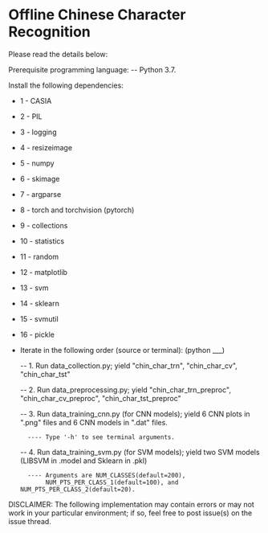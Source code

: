 # Offline Chinese Character Recognition
Please read the details below:

Prerequisite programming language: 
 -- Python 3.7.

Install the following dependencies: 
 - 1 - CASIA 
 - 2 - PIL 
 - 3 - logging
 - 4 - resizeimage
 - 5 - numpy
 - 6 - skimage
 - 7 - argparse
 - 8 - torch and torchvision (pytorch)
 - 9 - collections
 - 10 - statistics
 - 11 - random
 - 12 - matplotlib
 - 13 - svm
 - 14 - sklearn
 - 15 - svmutil
 - 16 - pickle
      
- Iterate in the following order (source or terminal): (python ___)

  -- 1. Run data_collection.py; yield "chin_char_trn", "chin_char_cv", "chin_char_tst"      
  
  -- 2. Run data_preprocessing.py; yield "chin_char_trn_preproc", "chin_char_cv_preproc", "chin_char_tst_preproc"
  
  -- 3. Run data_training_cnn.py (for CNN models); yield 6 CNN plots in ".png" files and 6 CNN models in ".dat" files.
        
        ---- Type '-h' to see terminal arguments. 
        
  -- 4. Run data_training_svm.py (for SVM models); yield two SVM models (LIBSVM in .model and Sklearn in .pkl)
        
        ---- Arguments are NUM_CLASSES(default=200), 
             NUM_PTS_PER_CLASS_1(default=100), and NUM_PTS_PER_CLASS_2(default=20).
        
       
DISCLAIMER: The following implementation may contain errors or may not work in your particular environment; 
            if so, feel free to post issue(s) on the issue thread.
